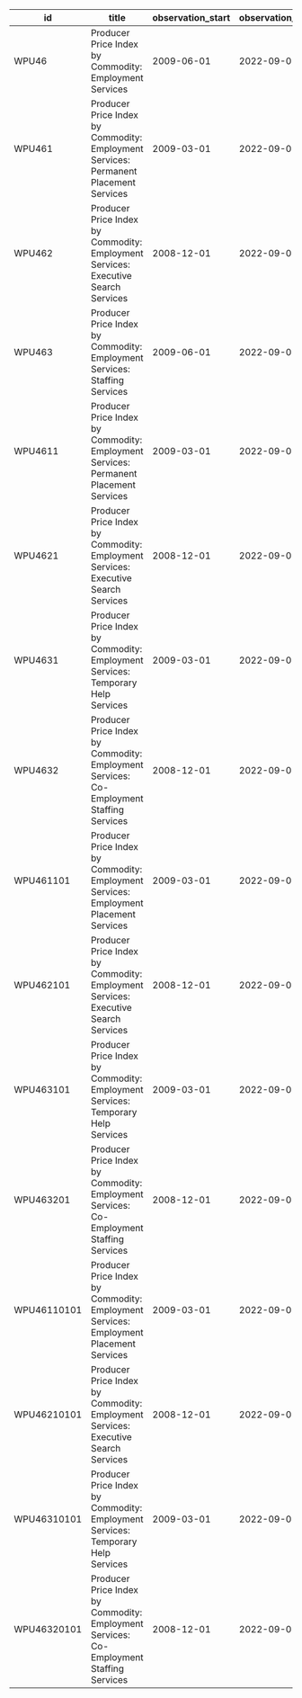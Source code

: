 | id          | title                                                                                   | observation_start   | observation_end   |
|-------------|-----------------------------------------------------------------------------------------|---------------------|-------------------|
| WPU46       | Producer Price Index by Commodity: Employment Services                                  | 2009-06-01          | 2022-09-01        |
| WPU461      | Producer Price Index by Commodity: Employment Services: Permanent Placement Services    | 2009-03-01          | 2022-09-01        |
| WPU462      | Producer Price Index by Commodity: Employment Services: Executive Search Services       | 2008-12-01          | 2022-09-01        |
| WPU463      | Producer Price Index by Commodity: Employment Services: Staffing Services               | 2009-06-01          | 2022-09-01        |
| WPU4611     | Producer Price Index by Commodity: Employment Services: Permanent Placement Services    | 2009-03-01          | 2022-09-01        |
| WPU4621     | Producer Price Index by Commodity: Employment Services: Executive Search Services       | 2008-12-01          | 2022-09-01        |
| WPU4631     | Producer Price Index by Commodity: Employment Services: Temporary Help Services         | 2009-03-01          | 2022-09-01        |
| WPU4632     | Producer Price Index by Commodity: Employment Services: Co-Employment Staffing Services | 2008-12-01          | 2022-09-01        |
| WPU461101   | Producer Price Index by Commodity: Employment Services: Employment Placement Services   | 2009-03-01          | 2022-09-01        |
| WPU462101   | Producer Price Index by Commodity: Employment Services: Executive Search Services       | 2008-12-01          | 2022-09-01        |
| WPU463101   | Producer Price Index by Commodity: Employment Services: Temporary Help Services         | 2009-03-01          | 2022-09-01        |
| WPU463201   | Producer Price Index by Commodity: Employment Services: Co-Employment Staffing Services | 2008-12-01          | 2022-09-01        |
| WPU46110101 | Producer Price Index by Commodity: Employment Services: Employment Placement Services   | 2009-03-01          | 2022-09-01        |
| WPU46210101 | Producer Price Index by Commodity: Employment Services: Executive Search Services       | 2008-12-01          | 2022-09-01        |
| WPU46310101 | Producer Price Index by Commodity: Employment Services: Temporary Help Services         | 2009-03-01          | 2022-09-01        |
| WPU46320101 | Producer Price Index by Commodity: Employment Services: Co-Employment Staffing Services | 2008-12-01          | 2022-09-01        |